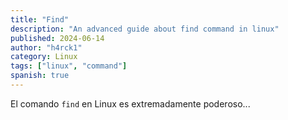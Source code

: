```yaml
---
title: "Find"
description: "An advanced guide about find command in linux"
published: 2024-06-14
author: "h4rck1"
category: Linux
tags: ["linux", "command"]
spanish: true
---
```


<!-- ### [`Este articulo está disponible en español!`](/posts/advanced-commands/) -->

El comando `find` en Linux es extremadamente poderoso...
